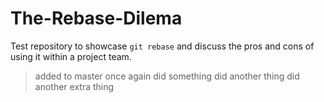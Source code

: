 # The-Rebase-Dilema

Test repository to showcase ```git rebase``` and discuss the pros and cons of using it within a project team.

> added to master once again
> did something
> did another thing
> did another extra thing